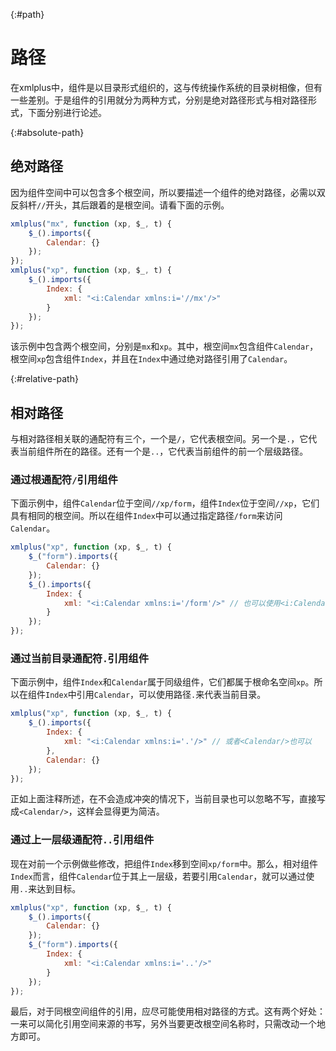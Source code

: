 {:#path}
# 路径

在xmlplus中，组件是以目录形式组织的，这与传统操作系统的目录树相像，但有一些差别。于是组件的引用就分为两种方式，分别是绝对路径形式与相对路径形式，下面分别进行论述。

{:#absolute-path}
## 绝对路径

因为组件空间中可以包含多个根空间，所以要描述一个组件的绝对路径，必需以双反斜杆`//`开头，其后跟着的是根空间。请看下面的示例。

```javascript
xmlplus("mx", function (xp, $_, t) {
    $_().imports({
        Calendar: {}
    });
});
xmlplus("xp", function (xp, $_, t) {
    $_().imports({
        Index: {
            xml: "<i:Calendar xmlns:i='//mx'/>"
        }
    });
});
```

该示例中包含两个根空间，分别是`mx`和`xp`。其中，根空间`mx`包含组件`Calendar`，根空间`xp`包含组件`Index`，并且在`Index`中通过绝对路径引用了`Calendar`。

{:#relative-path}
## 相对路径

与相对路径相关联的通配符有三个，一个是`/`，它代表根空间。另一个是`.`，它代表当前组件所在的路径。还有一个是`..`，它代表当前组件的前一个层级路径。

### 通过根通配符`/`引用组件

下面示例中，组件`Calendar`位于空间`//xp/form`，组件`Index`位于空间`//xp`，它们具有相同的根空间。所以在组件`Index`中可以通过指定路径`/form`来访问`Calendar`。

```javascript
xmlplus("xp", function (xp, $_, t) {
    $_("form").imports({
        Calendar: {}
    });
    $_().imports({
        Index: {
            xml: "<i:Calendar xmlns:i='/form'/>" // 也可以使用<i:Calendar xmlns:i='//form'/>
        }
    });
});
```

### 通过当前目录通配符`.`引用组件

下面示例中，组件`Index`和`Calendar`属于同级组件，它们都属于根命名空间`xp`。所以在组件`Index`中引用`Calendar`，可以使用路径`.`来代表当前目录。

```javascript
xmlplus("xp", function (xp, $_, t) {
    $_().imports({
        Index: {
            xml: "<i:Calendar xmlns:i='.'/>" // 或者<Calendar/>也可以
        },
        Calendar: {}
    });
});
```

正如上面注释所述，在不会造成冲突的情况下，当前目录也可以忽略不写，直接写成`<Calendar/>`，这样会显得更为简洁。

### 通过上一层级通配符`..`引用组件

现在对前一个示例做些修改，把组件`Index`移到空间`xp/form`中。那么，相对组件`Index`而言，组件`Calendar`位于其上一层级，若要引用`Calendar`，就可以通过使用`..`来达到目标。

```javascript
xmlplus("xp", function (xp, $_, t) {
    $_().imports({
        Calendar: {}
    });
    $_("form").imports({
        Index: {
            xml: "<i:Calendar xmlns:i='..'/>"
        }
    });
});
```

最后，对于同根空间组件的引用，应尽可能使用相对路径的方式。这有两个好处：一来可以简化引用空间来源的书写，另外当要更改根空间名称时，只需改动一个地方即可。